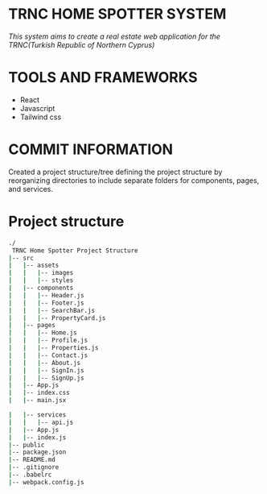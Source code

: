 # TRNC HOME SPOTTER SYSTEM

  _This system aims to create a real estate web application for the TRNC(Turkish Republic of  Northern Cyprus)_

# TOOLS AND FRAMEWORKS
- React
- Javascript
- Tailwind css

# COMMIT INFORMATION
Created a project structure/tree defining the project structure by reorganizing directories to include separate folders for components, pages, and services.


# Project structure

```bash
./
 TRNC Home Spotter Project Structure
|-- src
|   |-- assets
|   |   |-- images
|   |   |-- styles
|   |-- components
|   |   |-- Header.js
|   |   |-- Footer.js
|   |   |-- SearchBar.js
|   |   |-- PropertyCard.js
|   |-- pages
|   |   |-- Home.js
|   |   |-- Profile.js
|   |   |-- Properties.js
|   |   |-- Contact.js
|   |   |-- About.js
|   |   |-- SignIn.js
|   |   |-- SignUp.js
|   |-- App.js
|   |-- index.css
|   |-- main.jsx

|   |-- services
|   |   |-- api.js
|   |-- App.js
|   |-- index.js
|-- public
|-- package.json
|-- README.md
|-- .gitignore
|-- .babelrc
|-- webpack.config.js

```